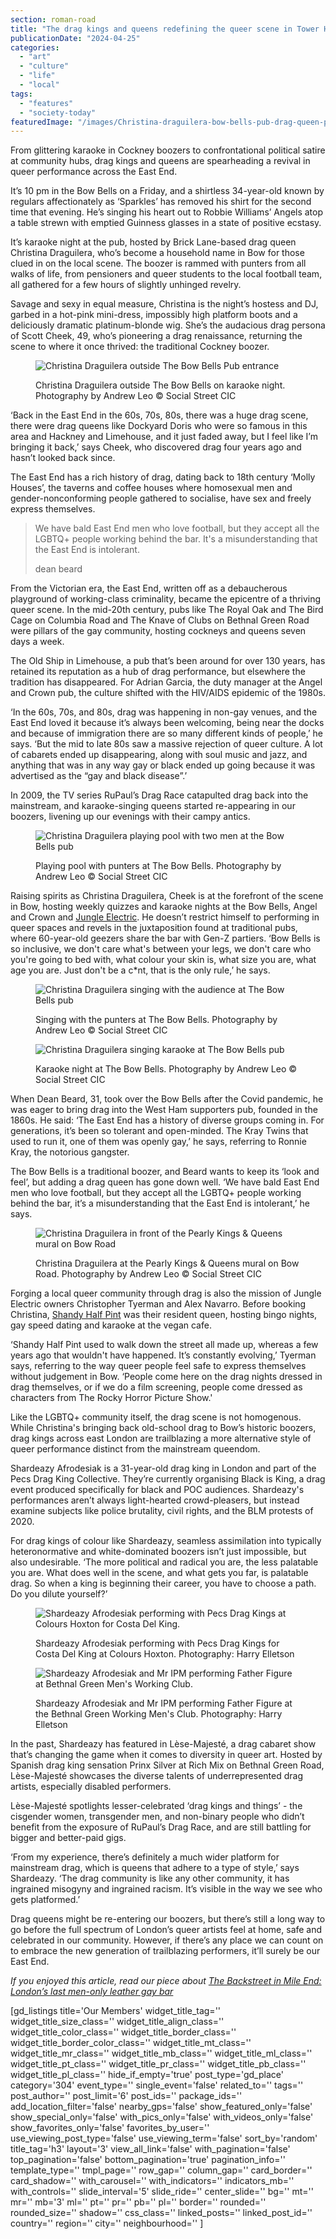 ```yaml
---
section: roman-road
title: "The drag kings and queens redefining the queer scene in Tower Hamlets"
publicationDate: "2024-04-25"
categories: 
  - "art"
  - "culture"
  - "life"
  - "local"
tags: 
  - "features"
  - "society-today"
featuredImage: "/images/Christina-draguilera-bow-bells-pub-drag-queen-pink-sofa.jpg"
---
```


From glittering karaoke in Cockney boozers to confrontational political satire at community hubs, drag kings and queens are spearheading a revival in queer performance across the East End.

It’s 10 pm in the Bow Bells on a Friday, and a shirtless 34-year-old known by regulars affectionately as ‘Sparkles’ has removed his shirt for the second time that evening. He’s singing his heart out to Robbie Williams’ Angels atop a table strewn with emptied Guinness glasses in a state of positive ecstasy. 

It’s karaoke night at the pub, hosted by Brick Lane-based drag queen Christina Draguilera, who’s become a household name in Bow for those clued in on the local scene. The boozer is rammed with punters from all walks of life, from pensioners and queer students to the local football team, all gathered for a few hours of slightly unhinged revelry.

Savage and sexy in equal measure, Christina is the night’s hostess and DJ, garbed in a hot-pink mini-dress, impossibly high platform boots and a deliciously dramatic platinum-blonde wig. She’s the audacious drag persona of Scott Cheek, 49, who’s pioneering a drag renaissance, returning the scene to where it once thrived: the traditional Cockney boozer.

<figure>

![Christina Draguilera outside The Bow Bells Pub entrance](/images/Christina-draguilera-bow-bells-drag-queen-entrance-pub-6.jpg)

<figcaption>

Christina Draguilera outside The Bow Bells on karaoke night. Photography by Andrew Leo © Social Street CIC

</figcaption>

</figure>

‘Back in the East End in the 60s, 70s, 80s, there was a huge drag scene, there were drag queens like Dockyard Doris who were so famous in this area and Hackney and Limehouse, and it just faded away, but I feel like I’m bringing it back,’ says Cheek, who discovered drag four years ago and hasn’t looked back since.

The East End has a rich history of drag, dating back to 18th century ‘Molly Houses’, the taverns and coffee houses where homosexual men and gender-nonconforming people gathered to socialise, have sex and freely express themselves.

> We have bald East End men who love football, but they accept all the LGBTQ+ people working behind the bar. It's a misunderstanding that the East End is intolerant.
> 
> dean beard

From the Victorian era, the East End, written off as a debaucherous playground of working-class criminality, became the epicentre of a thriving queer scene. In the mid-20th century, pubs like The Royal Oak and The Bird Cage on Columbia Road and The Knave of Clubs on Bethnal Green Road were pillars of the gay community, hosting cockneys and queens seven days a week.

The Old Ship in Limehouse, a pub that’s been around for over 130 years, has retained its reputation as a hub of drag performance, but elsewhere the tradition has disappeared. For Adrian Garcia, the duty manager at the Angel and Crown pub, the culture shifted with the HIV/AIDS epidemic of the 1980s.

‘In the 60s, 70s, and 80s, drag was happening in non-gay venues, and the East End loved it because it’s always been welcoming, being near the docks and because of immigration there are so many different kinds of people,’ he says. ‘But the mid to late 80s saw a massive rejection of queer culture. A lot of cabarets ended up disappearing, along with soul music and jazz, and anything that was in any way gay or black ended up going because it was advertised as the “gay and black disease”.’

In 2009, the TV series RuPaul’s Drag Race catapulted drag back into the mainstream, and karaoke-singing queens started re-appearing in our boozers, livening up our evenings with their campy antics.

<figure>

![Christina Draguilera playing pool with two men at the Bow Bells pub](/images/Christina-draguilera-bow-bells-drag-queen-pool-table-5-1024x683.jpg)

<figcaption>

Playing pool with punters at The Bow Bells. Photography by Andrew Leo © Social Street CIC

</figcaption>

</figure>

Raising spirits as Christina Draguilera, Cheek is at the forefront of the scene in Bow, hosting weekly quizzes and karaoke nights at the Bow Bells, Angel and Crown and [Jungle Electric](https://romanroadlondon.com/jungle-electric-safe-place-women/). He doesn’t restrict himself to performing in queer spaces and revels in the juxtaposition found at traditional pubs, where 60-year-old geezers share the bar with Gen-Z partiers. ‘Bow Bells is so inclusive, we don't care what's between your legs, we don't care who you're going to bed with, what colour your skin is, what size you are, what age you are. Just don't be a c\*nt, that is the only rule,’ he says.

<figure>

![Christina Draguilera singing with the audience at The Bow Bells pub](/images/Christina-draguilera-bow-bells-drag-queen-audience-1-1024x683.jpg)

<figcaption>

Singing with the punters at The Bow Bells. Photography by Andrew Leo © Social Street CIC

</figcaption>

</figure>

<figure>

![Christina Draguilera singing karaoke at The Bow Bells pub](/images/Christina-draguilera-bow-bells-drag-queen-karaoke-audience-3-1024x683.jpg)

<figcaption>

Karaoke night at The Bow Bells. Photography by Andrew Leo © Social Street CIC

</figcaption>

</figure>

When Dean Beard, 31, took over the Bow Bells after the Covid pandemic, he was eager to bring drag into the West Ham supporters pub, founded in the 1860s. He said: ‘The East End has a history of diverse groups coming in. For generations, it’s been so tolerant and open-minded. The Kray Twins that used to run it, one of them was openly gay,’ he says, referring to Ronnie Kray, the notorious gangster.

The Bow Bells is a traditional boozer, and Beard wants to keep its ‘look and feel’, but adding a drag queen has gone down well. ‘We have bald East End men who love football, but they accept all the LGBTQ+ people working behind the bar, it’s a misunderstanding that the East End is intolerant,’ he says. 

<figure>

![Christina Draguilera in front of the Pearly Kings & Queens mural on Bow Road](/images/Christina-draguilera-bow-bells-drag-queen-mural-4-1024x683.jpg)

<figcaption>

Christina Draguilera at the Pearly Kings & Queens mural on Bow Road. Photography by Andrew Leo © Social Street CIC

</figcaption>

</figure>

Forging a local queer community through drag is also the mission of Jungle Electric owners Christopher Tyerman and Alex Navarro. Before booking Christina, [Shandy Half Pint](https://romanroadlondon.com/adria-alvarez-shandy-half-pint-drag-queen-bow-interview/) was their resident queen, hosting bingo nights, gay speed dating and karaoke at the vegan cafe.

‘Shandy Half Pint used to walk down the street all made up, whereas a few years ago that wouldn't have happened. It’s constantly evolving,’ Tyerman says, referring to the way queer people feel safe to express themselves without judgement in Bow. ‘People come here on the drag nights dressed in drag themselves, or if we do a film screening, people come dressed as characters from The Rocky Horror Picture Show.'

Like the LGBTQ+ community itself, the drag scene is not homogenous. While Christina's bringing back old-school drag to Bow’s historic boozers, drag kings across east London are trailblazing a more alternative style of queer performance distinct from the mainstream queendom.

Shardeazy Afrodesiak is a 31-year-old drag king in London and part of the Pecs Drag King Collective. They’re currently organising Black is King, a drag event produced specifically for black and POC audiences. Shardeazy's performances aren’t always light-hearted crowd-pleasers, but instead examine subjects like police brutality, civil rights, and the BLM protests of 2020.

For drag kings of colour like Shardeazy, seamless assimilation into typically heteronormative and white-dominated boozers isn’t just impossible, but also undesirable. ‘The more political and radical you are, the less palatable you are. What does well in the scene, and what gets you far, is palatable drag. So when a king is beginning their career, you have to choose a path. Do you dilute yourself?’

<figure>

![Shardeazy Afrodesiak performing with Pecs Drag Kings at Colours Hoxton for Costa Del King.](/images/Shardeazy-afrodesiak-Costa-Del-King-drag-colours-hoxton-1024x683.jpg)

<figcaption>

Shardeazy Afrodesiak performing with Pecs Drag Kings for Costa Del King at Colours Hoxton. Photography: Harry Elletson

</figcaption>

</figure>

<figure>

![Shardeazy Afrodesiak and Mr IPM performing Father Figure at Bethnal Green Men's Working Club.](/images/shardeazy-afrodesiak-father-figure-drag-king-bethnal-green-men_s-working-club-1024x683.jpg)

<figcaption>

Shardeazy Afrodesiak and Mr IPM performing Father Figure at the Bethnal Green Working Men's Club. Photography: Harry Elletson

</figcaption>

</figure>

In the past, Shardeazy has featured in Lèse-Majesté, a drag cabaret show that’s changing the game when it comes to diversity in queer art. Hosted by Spanish drag king sensation Prinx Silver at Rich Mix on Bethnal Green Road, Lèse-Majesté showcases the diverse talents of underrepresented drag artists, especially disabled performers.

Lèse-Majesté spotlights lesser-celebrated ‘drag kings and things’ - the cisgender women, transgender men, and non-binary people who didn’t benefit from the exposure of RuPaul’s Drag Race, and are still battling for bigger and better-paid gigs.

‘From my experience, there’s definitely a much wider platform for mainstream drag, which is queens that adhere to a type of style,’ says Shardeazy. ‘The drag community is like any other community, it has ingrained misogyny and ingrained racism. It’s visible in the way we see who gets platformed.’

Drag queens might be re-entering our boozers, but there’s still a long way to go before the full spectrum of London’s queer artists feel at home, safe and celebrated in our community. However, if there’s any place we can count on to embrace the new generation of trailblazing performers, it’ll surely be our East End.

_If you enjoyed this article, read our piece about [The Backstreet in Mile End: London’s last men-only leather gay bar](https://romanroadlondon.com/the-backstreet-gay-leather-fetish-club-mile-end/)_

\[gd\_listings title='Our Members' widget\_title\_tag='' widget\_title\_size\_class='' widget\_title\_align\_class='' widget\_title\_color\_class='' widget\_title\_border\_class='' widget\_title\_border\_color\_class='' widget\_title\_mt\_class='' widget\_title\_mr\_class='' widget\_title\_mb\_class='' widget\_title\_ml\_class='' widget\_title\_pt\_class='' widget\_title\_pr\_class='' widget\_title\_pb\_class='' widget\_title\_pl\_class='' hide\_if\_empty='true' post\_type='gd\_place' category='304' event\_type='' single\_event='false' related\_to='' tags='' post\_author='' post\_limit='6' post\_ids='' package\_ids='' add\_location\_filter='false' nearby\_gps='false' show\_featured\_only='false' show\_special\_only='false' with\_pics\_only='false' with\_videos\_only='false' show\_favorites\_only='false' favorites\_by\_user='' use\_viewing\_post\_type='false' use\_viewing\_term='false' sort\_by='random' title\_tag='h3' layout='3' view\_all\_link='false' with\_pagination='false' top\_pagination='false' bottom\_pagination='true' pagination\_info='' template\_type='' tmpl\_page='' row\_gap='' column\_gap='' card\_border='' card\_shadow='' with\_carousel='' with\_indicators='' indicators\_mb='' with\_controls='' slide\_interval='5' slide\_ride='' center\_slide='' bg='' mt='' mr='' mb='3' ml='' pt='' pr='' pb='' pl='' border='' rounded='' rounded\_size='' shadow='' css\_class='' linked\_posts='' linked\_post\_id='' country='' region='' city='' neighbourhood='' \]
